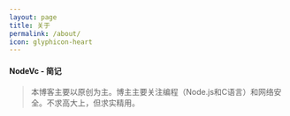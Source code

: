 ```yaml
---
layout: page
title: 关于
permalink: /about/
icon: glyphicon-heart
---
```

#### NodeVc - 简记
> 本博客主要以原创为主。博主主要关注编程（Node.js和C语言）和网络安全。不求高大上，但求实精用。